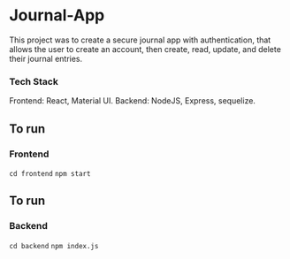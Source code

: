 # Journal-App
This project was to create a secure journal app with authentication, that allows the user to create an account, then create, read, update, and delete their journal entries.

### Tech Stack
Frontend: React, Material UI.
Backend: NodeJS, Express, sequelize.

## To run 
### Frontend

`cd frontend`
`npm start`

## To run 
### Backend

`cd backend`
`npm index.js`
